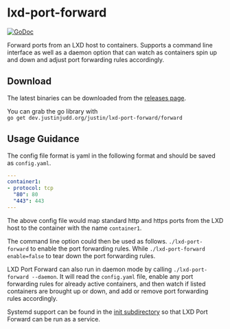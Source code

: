 # lxd-port-forward

[![GoDoc](https://godoc.org/dev.justinjudd.org/justin/lxd-port-forward?status.svg)](https://godoc.org/dev.justinjudd.org/justin/lxd-port-forward)

Forward ports from an LXD host to containers. Supports a command line interface as well as a daemon option that can watch as containers spin up and down and adjust port forwarding rules accordingly.

## Download

The latest binaries can be downloaded from the [releases page](https://dev.justinjudd.org/justin/lxd-port-forward/releases).

You can grab the go library with  
 `go get dev.justinjudd.org/justin/lxd-port-forward/forward`

## Usage Guidance

The config file format is yaml in the following format and should be saved as `config.yaml`.

``` yaml
---
container1:
- protocol: tcp
  "80": 80
  "443": 443
---
```
The above config file would map standard http and https ports from the LXD host to the container with the name `container1`.

The command line option could then be used as follows.
`./lxd-port-forward`
 to enable the port forwarding rules.
While `./lxd-port-forward enable=false` to tear down the port forwarding rules.

LXD Port Forward can also run in daemon mode by calling `./lxd-port-forward --daemon`. It will read the `config.yaml` file, enable any port forwarding rules for already active containers, and then watch if listed containers are brought up or down, and add or remove port forwarding rules accordingly.

Systemd support can be found in the [init subdirectory](https://dev.justinjudd.org/justin/lxd-port-forward/src/master/init) so that LXD Port Forward can be run as a service.
